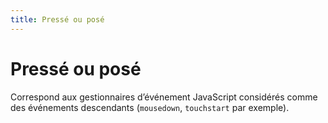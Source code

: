 ```yaml
---
title: Pressé ou posé
---
```


# Pressé ou posé


Correspond aux gestionnaires d’événement JavaScript considérés comme des événements descendants (`mousedown`, `touchstart` par exemple).
